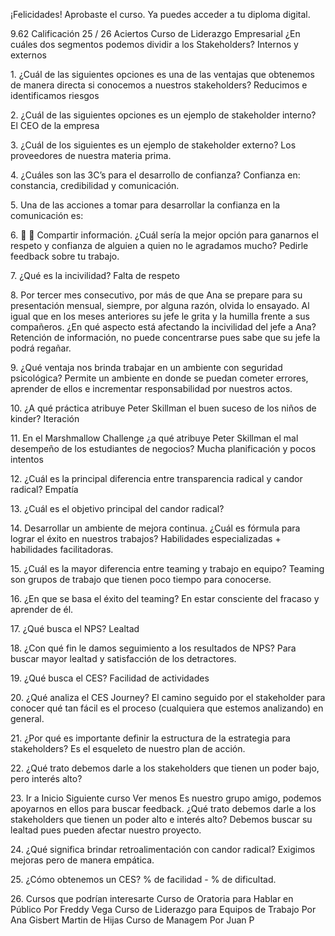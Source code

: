¡Felicidades!
Aprobaste el curso. Ya puedes acceder a tu diploma digital.

9\.62
Calificación
25 / 26
Aciertos
Curso de Liderazgo Empresarial
¿En cuáles dos segmentos podemos dividir a los Stakeholders?
Internos y externos

1\.
¿Cuál de las siguientes opciones es una de las ventajas que obtenemos de manera directa si
conocemos a nuestros stakeholders?
Reducimos e identificamos riesgos

2\.
¿Cuál de las siguientes opciones es un ejemplo de stakeholder interno?
El CEO de la empresa

3\.
¿Cuál de los siguientes es un ejemplo de stakeholder externo?
Los proveedores de nuestra materia prima.

4\.
¿Cuáles son las 3C’s para el desarrollo de confianza?
Confianza en: constancia, credibilidad y comunicación.

5\.
Una de las acciones a tomar para desarrollar la confianza en la comunicación es:

6\.


Compartir información.
¿Cuál sería la mejor opción para ganarnos el respeto y confianza de alguien a quien no le
agradamos mucho?
Pedirle feedback sobre tu trabajo.

7\.
¿Qué es la incivilidad?
Falta de respeto

8\.
Por tercer mes consecutivo, por más de que Ana se prepare para su presentación mensual,
siempre, por alguna razón, olvida lo ensayado. Al igual que en los meses anteriores su jefe le
grita y la humilla frente a sus compañeros. ¿En qué aspecto está afectando la incivilidad del
jefe a Ana?
Retención de información, no puede concentrarse pues sabe que su jefe la podrá
regañar.

9\.
¿Qué ventaja nos brinda trabajar en un ambiente con seguridad psicológica?
Permite un ambiente en donde se puedan cometer errores, aprender de ellos e
incrementar responsabilidad por nuestros actos.

10\.
¿A qué práctica atribuye Peter Skillman el buen suceso de los niños de kinder?
Iteración

11\.
En el Marshmallow Challenge ¿a qué atribuye Peter Skillman el mal desempeño de los
estudiantes de negocios?
Mucha planificación y pocos intentos

12\.
¿Cuál es la principal diferencia entre transparencia radical y candor radical?
Empatía

13\.
¿Cuál es el objetivo principal del candor radical?

14\.
Desarrollar un ambiente de mejora continua.
¿Cuál es fórmula para lograr el éxito en nuestros trabajos?
Habilidades especializadas \+ habilidades facilitadoras.

15\.
¿Cuál es la mayor diferencia entre teaming y trabajo en equipo?
Teaming son grupos de trabajo que tienen poco tiempo para conocerse.

16\.
¿En que se basa el éxito del teaming?
En estar consciente del fracaso y aprender de él.

17\.
¿Qué busca el NPS?
Lealtad

18\.
¿Con qué fin le damos seguimiento a los resultados de NPS?
Para buscar mayor lealtad y satisfacción de los detractores.

19\.
¿Qué busca el CES?
Facilidad de actividades

20\.
¿Qué analiza el CES Journey?
El camino seguido por el stakeholder para conocer qué tan fácil es el proceso
(cualquiera que estemos analizando) en general.

21\.
¿Por qué es importante definir la estructura de la estrategia para stakeholders?
Es el esqueleto de nuestro plan de acción.

22\.
¿Qué trato debemos darle a los stakeholders que tienen un poder bajo, pero interés alto?

23\.
Ir a Inicio
Siguiente curso
Ver menos
Es nuestro grupo amigo, podemos apoyarnos en ellos para buscar feedback.
¿Qué trato debemos darle a los stakeholders que tienen un poder alto e interés alto?
Debemos buscar su lealtad pues pueden afectar nuestro proyecto.

24\.
¿Qué significa brindar retroalimentación con candor radical?
Exigimos mejoras pero de manera empática.

25\.
¿Cómo obtenemos un CES?
% de facilidad \- % de dificultad.

26\.
Cursos que podrían interesarte
Curso de Oratoria para Hablar en
Público
Por Freddy Vega
Curso de Liderazgo para Equipos
de Trabajo
Por Ana Gisbert Martin de Hijas
Curso de 
Managem
Por Juan P
